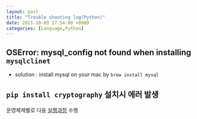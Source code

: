 ```yaml
---
layout: post
title: "Trouble shooting log(Python)"
date: 2021-10-09 17:54:00 +0900
categories: [Language,Python]
---
```


## OSError: mysql_config not found when installing ```mysqlclinet```
- solution : install mysql on your mac by ```brew install mysql```

## `pip install cryptography` 설치시 에러 발생
운영체제별로 다음 [실행과정](https://cryptography.io/en/3.4.8/installation.html) 수행